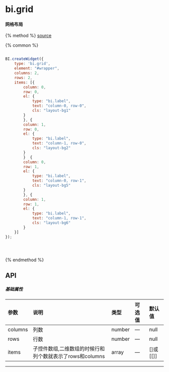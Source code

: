 # bi.grid

#### 网格布局

{% method %}
[source](https://jsfiddle.net/fineui/1gwjbpL6/)

{% common %}
```javascript

BI.createWidget({
    type: 'bi.grid',
    element: "#wrapper",
    columns: 2,
    rows: 2,
    items: [{
        column: 0,
        row: 0,
        el: {
            type: "bi.label",
            text: "column-0, row-0",
            cls: "layout-bg1"
        }
        }, {
        column: 1,
        row: 0,
        el: {
            type: "bi.label",
            text: "column-1, row-0",
            cls: "layout-bg2"
        }
        }  {
        column: 0,
        row: 1,
        el: {
            type: "bi.label",
            text: "column-0, row-1",
            cls: "layout-bg5"
        }
        }, {
        column: 1,
        row: 1,
        el: {
            type: "bi.label",
            text: "column-1, row-1",
            cls: "layout-bg6"
        }
    }]
});





```

{% endmethod %}


## API
##### 基础属性

| 参数    | 说明                           | 类型       | 可选值 | 默认值
| :------ |:-------------                  | :-----     | :----|:----
| columns | 列数    |    number  | — |  null  |
| rows | 行数  |    number  | — |  null  |
| items | 子控件数组,二维数组的时候行和列个数就表示了rows和columns     |    array | — | []或[[]] |



---